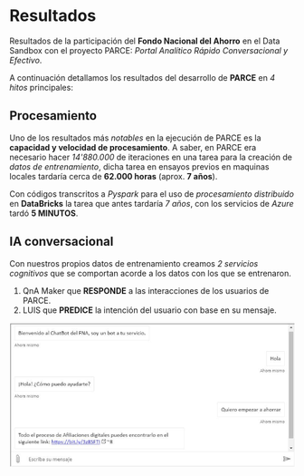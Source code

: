 # Resultados
Resultados de la participación del **Fondo Nacional del Ahorro** en el Data Sandbox con el proyecto PARCE: *Portal Analítico Rápido Conversacional y Efectivo*.

A continuación detallamos los resultados del desarrollo de **PARCE** en *4 hitos* principales: 

## Procesamiento
Uno de los resultados más *notables* en la ejecución de PARCE es la **capacidad y velocidad de procesamiento**. A saber, en PARCE era necesario hacer *14'880.000* de iteraciones en una tarea para la creación de *datos de entrenamiento*, dicha tarea en ensayos previos en maquinas locales tardaría cerca de **62.000 horas** (aprox. **7 años**).  

Con códigos transcritos a *Pyspark* para el uso de *procesamiento distribuido* en **DataBricks** la tarea que antes tardaría *7 años*, con los servicios de *Azure* tardó **5 MINUTOS**.

## IA conversacional
Con nuestros propios datos de entrenamiento creamos *2 servicios cognitivos* que se comportan acorde a los datos con los que se entrenaron. 

1. QnA Maker que **RESPONDE** a las interacciones de los usuarios de PARCE. 
2. LUIS que **PREDICE** la intención del usuario con base en su mensaje.

![](/04_Resultados/Captura.JPG)

